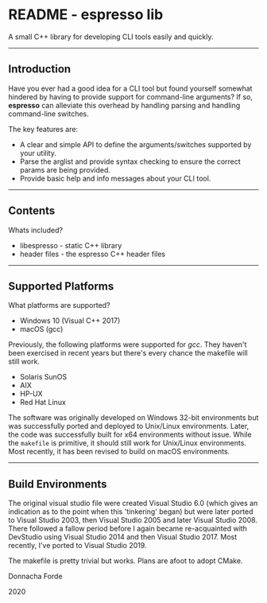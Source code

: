 # README - espresso lib 
A small C++ library for developing CLI tools easily and quickly.

***
## Introduction

Have you ever had a good idea for a CLI tool but found yourself somewhat hindered by having to provide support for command-line arguments? If so, **espresso** can alleviate this overhead by handling parsing and handling command-line switches. 

The key features are:
* A clear and simple API to define the arguments/switches supported by your utility. 
* Parse the arglist and provide syntax checking to ensure the correct params are being provided.
* Provide basic help and info messages about your CLI tool. 




***
## Contents

Whats included?

* libespresso -  static C++ library 
* header files - the espresso C++ header files 


***
## Supported Platforms


What platforms are supported?

* Windows 10 (Visual C++ 2017)
* macOS (gcc)


Previously, the following platforms were supported for *gcc*. They haven't been exercised in recent years but there's every chance the makefile will still work. 

* Solaris SunOS
* AIX
* HP-UX
* Red Hat Linux

The software was originally developed on Windows 32-bit environments but was successfully ported and deployed to Unix/Linux environments. Later, the code was successfully built for x64 environments without issue. While the `makefile` is primitive, it should still work for Unix/Linux environments. Most recently, it has been revised to build on macOS environments. 


***
## Build Environments

The original visual studio file were created Visual Studio 6.0 (which gives an indication as to the point when this 'tinkering' began) but were later ported to Visual Studio 2003, then Visual Studio 2005 and later Visual Studio 2008. There followed a fallow period before I again became re-acquainted with DevStudio using Visual Studio 2014 and then Visual Studio 2017. Most recently, I've ported to Visual Studio 2019. 

The makefile is pretty trivial but works. Plans are afoot to adopt CMake. 






Donnacha Forde

2020

